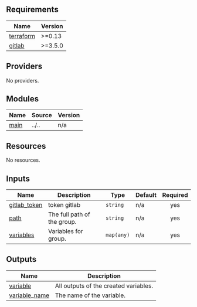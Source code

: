 <!-- BEGIN_TF_DOCS -->
## Requirements

| Name | Version |
|------|---------|
| <a name="requirement_terraform"></a> [terraform](#requirement\_terraform) | >=0.13 |
| <a name="requirement_gitlab"></a> [gitlab](#requirement\_gitlab) | >=3.5.0 |

## Providers

No providers.

## Modules

| Name | Source | Version |
|------|--------|---------|
| <a name="module_main"></a> [main](#module\_main) | ../.. | n/a |

## Resources

No resources.

## Inputs

| Name | Description | Type | Default | Required |
|------|-------------|------|---------|:--------:|
| <a name="input_gitlab_token"></a> [gitlab\_token](#input\_gitlab\_token) | token gitlab | `string` | n/a | yes |
| <a name="input_path"></a> [path](#input\_path) | The full path of the group. | `string` | n/a | yes |
| <a name="input_variables"></a> [variables](#input\_variables) | Variables for group. | `map(any)` | n/a | yes |

## Outputs

| Name | Description |
|------|-------------|
| <a name="output_variable"></a> [variable](#output\_variable) | All outputs of the created variables. |
| <a name="output_variable_name"></a> [variable\_name](#output\_variable\_name) | The name of the variable. |
<!-- END_TF_DOCS -->